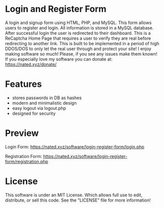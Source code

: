 Login and Register Form
====================================

A login and signup form using HTML, PHP, and MySQL. This form allows users to register and login. 
All information is stored in a MySQL database. After successful login the user is redirected to their dashboard.
This is a ReCaptcha Home Page that requires a user to verify they are real before redirecting to another link.
This is built to be implemented in a period of high DDOS/DOS to only let the real user through and protect your site!
I enjoy making software so much! Please, if you see any issues make them known! If you especially love
my software you can donate at: https://nated.xyz/donate/

Features
===============
* stores passwords in DB as hashes
* modern and minimalistic design
* easy logout via logout.php
* designed for security

Preview
========
Login Form: https://nated.xyz/software/login-register-form/login.php

Registration Form: https://nated.xyz/software/login-register-form/registration.php

License
==========
This software is under an MIT License. Which allows full use to edit, distribute, or sell this code.
See the "LICENSE" file for more information!
